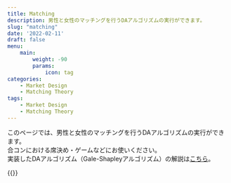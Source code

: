 ```yaml
---
title: Matching
description: 男性と女性のマッチングを行うDAアルゴリズムの実行ができます。
slug: "matching"
date: '2022-02-11'
draft: false
menu:
    main: 
        weight: -90
        params:
            icon: tag
categories:
    - Market Design
    - Matching Theory
tags:
    - Market Design
    - Matching Theory
---
```


このページでは、男性と女性のマッチングを行うDAアルゴリズムの実行ができます。  
合コンにおける席決め・ゲームなどにお使いください。  
実装したDAアルゴリズム（Gale-Shapleyアルゴリズム）の解説は[こちら](/p/matching)。

{{<react src="/js/matching.js" >}}
